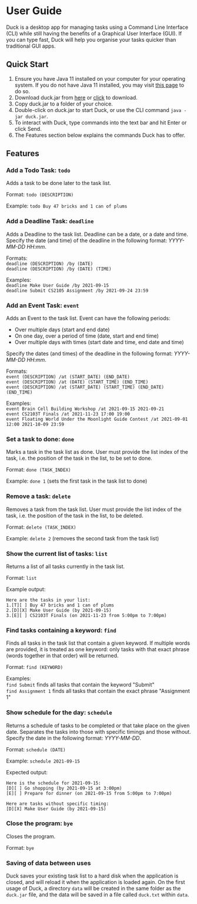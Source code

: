 # User Guide

Duck is a desktop app for managing tasks using  a Command Line Interface (CLI) while still having the benefits of a 
Graphical User Interface (GUI). If you can type fast, Duck will help you organise your tasks quicker than traditional 
GUI apps.

## Quick Start

1. Ensure you have Java 11 installed on your computer for your operating system.
   If you do not have Java 11 installed, you may visit 
   [this page](https://www.oracle.com/sg/java/technologies/javase-jdk11-downloads.html) to do so.
2. Download duck.jar from [here](https://github.com/ntwbruce/ip/releases/tag/A-Release) or
   [click](https://github.com/ntwbruce/ip/releases/download/A-Release/duck.jar) to download.
3. Copy duck.jar to a folder of your choice.
4. Double-click on duck.jar to start Duck, or use the CLI command `java -jar duck.jar`.
5. To interact with Duck, type commands into the text bar and hit Enter or click Send.
6. The Features section below explains the commands Duck has to offer.

## Features 

### Add a Todo Task: `todo`

Adds a task to be done later to the task list.

Format: `todo (DESCRIPTION)`  

Example: `todo Buy 47 bricks and 1 can of plums`

### Add a Deadline Task: `deadline`

Adds a Deadline to the task list. Deadline can be a date, or a date and time. Specify the date (and time) of the 
deadline in the following format: _YYYY-MM-DD HH:mm_.

Formats:\
`deadline (DESCRIPTION) /by (DATE)`\
`deadline (DESCRIPTION) /by (DATE) (TIME)`

Examples:\
`deadline Make User Guide /by 2021-09-15`\
`deadline Submit CS2105 Assignment /by 2021-09-24 23:59`

### Add an Event Task: `event`

Adds an Event to the task list. Event can have the following periods:
* Over multiple days (start and end date)
* On one day, over a period of time (date, start and end time)
* Over multiple days with times (start date and time, end date and time) 

Specify the dates (and times) of the deadline in the following format: _YYYY-MM-DD HH:mm_.

Formats:\
`event (DESCRIPTION) /at (START_DATE) (END_DATE)`\
`event (DESCRIPTION) /at (DATE) (START_TIME) (END_TIME)`\
`event (DESCRIPTION) /at (START_DATE) (START_TIME) (END_DATE) (END_TIME)`

Examples:\
`event Brain Cell Building Workshop /at 2021-09-15 2021-09-21`\
`event CS2103T Finals /at 2021-11-23 17:00 19:00`\
`event Floating World Under the Moonlight Guide Contest /at 2021-09-01 12:00 2021-10-09 23:59`

### Set a task to done: `done`

Marks a task in the task list as done. User must provide the list index of the task, i.e. the position of the task in 
the list, to be set to done.

Format: `done (TASK_INDEX)`  

Example: `done 1` (sets the first task in the task list to done)

### Remove a task: `delete`

Removes a task from the task list. User must provide the list index of the task, i.e. the position of the task in
the list, to be deleted.

Format: `delete (TASK_INDEX)`

Example: `delete 2` (removes the second task from the task list)

### Show the current list of tasks: `list`

Returns a list of all tasks currently in the task list.

Format: `list`

Example output:
````
Here are the tasks in your list:
1.[T][ ] Buy 47 bricks and 1 can of plums
2.[D][X] Make User Guide (by 2021-09-15)
3.[E][ ] CS2103T Finals (on 2021-11-23 from 5:00pm to 7:00pm)
````

### Find tasks containing a keyword: `find`

Finds all tasks in the task list that contain a given keyword. If multiple words are provided, it is treated as one 
keyword: only tasks with that exact phrase (words together in that order) will be returned.

Format: `find (KEYWORD)`

Examples:\
`find Submit` finds all tasks that contain the keyword "Submit"\
`find Assignment 1` finds all tasks that contain the exact phrase "Assignment 1"

### Show schedule for the day: `schedule`

Returns a schedule of tasks to be completed or that take place on the given date. Separates the tasks into those with 
specific timings and those without. Specify the date in the following format: _YYYY-MM-DD_.

Format: `schedule (DATE)`

Example: `schedule 2021-09-15`

Expected output:
````
Here is the schedule for 2021-09-15:
[D][ ] Go shopping (by 2021-09-15 at 3:00pm)
[E][ ] Prepare for dinner (on 2021-09-15 from 5:00pm to 7:00pm)

Here are tasks without specific timing:
[D][X] Make User Guide (by 2021-09-15)
````

### Close the program: `bye`

Closes the program.

Format: `bye`

### Saving of data between uses
Duck saves your existing task list to a hard disk when the application is closed, and will reload it when the 
application is loaded again. On the first usage of Duck, a directory `data` will be created in the same folder as the 
`duck.jar` file, and the data will be saved in a file called `duck.txt` within `data`.
